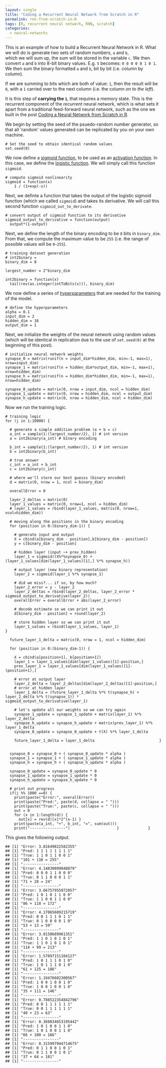 ```yaml
---
layout: single
title: "Coding a Recurrent Neural Network from Scratch in R"
permalink: rnn-from-scratch-in-R
tags: [R, recurrent neural network, RNN, scratch]
categories:
  - neural-networks
---
```


This is an example of how to build a Recurrent Neural Network in R.
What we will do is generate two sets of random numbers, `a` and `b`, \
which we will sum up, 
the sum will be stored in the variable `c`.
We then convert `a` and `b` into 8-bit binary values.
E.g. `5` becomes: `0 0 0 0 0 1 0 1`.
We then sum the binary formatted `a` and `b`, bit by bit (i.e. column by column).

If we are summing to bits which are both of value: `1`, then the result will be `0`,
with a `1` carried over to the next column (i.e. the column *on to the left*).

It is this step of **carrying the `1`**,
that requires a memory state.
This is the recurrent component of the *recurrent* neural network,
which is what sets it apart from a traditional feed-forward neural network,
such as the one we built in the post [Coding a Neural Network from Scratch in R](/coding-neural-network-from-scratch-in-R). 

We begin by setting the seed of the psuedo-random number generator, 
so that all 'random' values generated can be replicated by you on your own machine.

```
# Set the seed to obtain identical random values
set.seed(0)
```

We now define a [sigmoid function](https://en.m.wikipedia.org/wiki/Sigmoid_function), 
to be used as an [activation function](https://en.m.wikipedia.org/wiki/Activation_function). 
In this case, we define the [logistic function](https://en.m.wikipedia.org/wiki/Logistic_function). 
We will simply call this function `sigmoid`.

```
# compute sigmoid nonlinearity
sigmoid = function(x)
	1 / (1+exp(-x))
```

Next, we definte a function that takes the output of the logistic sigmoid function (which we called `sigmoid`) and takes its derivative.
We will call this second function `sigmoid_out_to_derivate`.

```
# convert output of sigmoid function to its derivative
sigmoid_output_to_derivative = function(output)
  output*(1-output)
```

Next, we define the length of the binary encoding to be `8` bits in `binary_dim`.
From that, we compute the maximum value to be `255` (i.e. the range of possible values will be `0`-`255`).

```
# training dataset generation
# int2binary =
binary_dim = 8

largest_number = 2^binary_dim

int2binary = function(x)
  tail(rev(as.integer(intToBits(x))), binary_dim)
```

We now define a series of [hyperparameters](https://en.m.wikipedia.org/wiki/Hyperparameter_(machine_learning)) that are needed for the training of the model.

```
# define the hyperparameters
alpha = 0.1
input_dim = 2
hidden_dim = 16
output_dim = 1
```

Next, we initialize the weights of the neural network using random values 
(which will be identical in replication due to the use of `set.seed(0)` at the beginning of this post).

```
# initialize neural network weights
synapse_0 = matrix(runif(n = input_dim*hidden_dim, min=-1, max=1), nrow=input_dim)
synapse_1 = matrix(runif(n = hidden_dim*output_dim, min=-1, max=1), nrow=hidden_dim)
synapse_h = matrix(runif(n = hidden_dim*hidden_dim, min=-1, max=1), nrow=hidden_dim)

synapse_0_update = matrix(0, nrow = input_dim, ncol = hidden_dim)
synapse_1_update = matrix(0, nrow = hidden_dim, ncol = output_dim)
synapse_h_update = matrix(0, nrow = hidden_dim, ncol = hidden_dim)
```

Now we run the training logic.

```
# training logic
for (j in 1:10000) {

  # generate a simple addition problem (a + b = c)
  a_int = sample(1:(largest_number/2), 1) # int version
  a = int2binary(a_int) # binary encoding

  b_int = sample(1:(largest_number/2), 1) # int version
  b = int2binary(b_int)

  # true answer
  c_int = a_int + b_int
  c = int2binary(c_int)

  # where we'll store our best guesss (binary encoded)
  d = matrix(0, nrow = 1, ncol = binary_dim)

  overallError = 0

  layer_2_deltas = matrix(0)
  layer_1_values = matrix(0, nrow=1, ncol = hidden_dim)
  # layer_1_values = rbind(layer_1_values, matrix(0, nrow=1, ncol=hidden_dim))

  # moving along the positions in the binary encoding
  for (position in 0:(binary_dim-1)) {

    # generate input and output
    X = cbind(a[binary_dim - position],b[binary_dim - position])
    y = c[binary_dim - position]

    # hidden layer (input ~+ prev_hidden)
    layer_1 = sigmoid((X%*%synapse_0) + (layer_1_values[dim(layer_1_values)[1],] %*% synapse_h))

    # output layer (new binary representation)
    layer_2 = sigmoid(layer_1 %*% synapse_1)

    # did we miss?... if so, by how much?
    layer_2_error = y - layer_2
    layer_2_deltas = rbind(layer_2_deltas, layer_2_error * sigmoid_output_to_derivative(layer_2))
    overallError = overallError + abs(layer_2_error)

    # decode estimate so we can print it out
    d[binary_dim - position] = round(layer_2)

    # store hidden layer so we can print it out
    layer_1_values = rbind(layer_1_values, layer_1)                                                  }

  future_layer_1_delta = matrix(0, nrow = 1, ncol = hidden_dim)

  for (position in 0:(binary_dim-1)) {

    X = cbind(a[position+1], b[position+1])
    layer_1 = layer_1_values[dim(layer_1_values)[1]-position,]
    prev_layer_1 = layer_1_values[dim(layer_1_values)[1]-(position+1),]

    # error at output layer
    layer_2_delta = layer_2_deltas[dim(layer_2_deltas)[1]-position,]
    # error at hidden layer
    layer_1_delta = (future_layer_1_delta %*% t(synapse_h) + layer_2_delta %*% t(synapse_1)) * sigmoid_output_to_derivative(layer_1)

    # let's update all our weights so we can try again
    synapse_1_update = synapse_1_update + matrix(layer_1) %*% layer_2_delta
    synapse_h_update = synapse_h_update + matrix(prev_layer_1) %*% layer_1_delta
    synapse_0_update = synapse_0_update + t(X) %*% layer_1_delta

    future_layer_1_delta = layer_1_delta                             }


  synapse_0 = synapse_0 + ( synapse_0_update * alpha )
  synapse_1 = synapse_1 + ( synapse_1_update * alpha )
  synapse_h = synapse_h + ( synapse_h_update * alpha )

  synapse_0_update = synapse_0_update * 0
  synapse_1_update = synapse_1_update * 0
  synapse_h_update = synapse_h_update * 0

  # print out progress
  if(j %% 1000 ==0) {
    print(paste("Error:", overallError))
    print(paste("Pred:", paste(d, collapse = " ")))
    print(paste("True:", paste(c, collapse = " ")))
    out = 0
    for (x in 1:length(d)) {
      out[x] = rev(d)[x]*2^(x-1) }
    print(paste(a_int, "+", b_int, "=", sum(out)))
    print("----------------")                     }             }
```

This gives the following output.

```
## [1] "Error: 3.81649822582355"
## [1] "Pred: 1 1 1 1 1 1 1 1"
## [1] "True: 1 1 0 1 1 0 0 1"
## [1] "101 + 116 = 255"
## [1] "----------------"
## [1] "Error: 4.14830099040879"
## [1] "Pred: 0 0 0 1 1 0 0 0"
## [1] "True: 0 1 1 0 0 0 1 1"
## [1] "71 + 28 = 24"
## [1] "----------------"
## [1] "Error: 3.66757955972057"
## [1] "Pred: 1 0 1 0 1 1 0 0"
## [1] "True: 1 1 0 0 1 1 0 0"
## [1] "86 + 118 = 172"
## [1] "----------------"
## [1] "Error: 4.17065609215719"
## [1] "Pred: 0 0 1 1 1 0 1 1"
## [1] "True: 0 1 0 0 0 0 1 0"
## [1] "53 + 13 = 59"
## [1] "----------------"
## [1] "Error: 3.0150689961351"
## [1] "Pred: 1 1 0 1 0 1 0 1"
## [1] "True: 1 1 0 1 0 1 0 1"
## [1] "114 + 99 = 213"
## [1] "----------------"
## [1] "Error: 1.57097151104127"
## [1] "Pred: 1 0 1 1 1 0 1 0"
## [1] "True: 1 0 1 1 1 0 1 0"
## [1] "61 + 125 = 186"
## [1] "----------------"
## [1] "Error: 1.19476602300567"
## [1] "Pred: 1 0 0 1 0 0 1 0"
## [1] "True: 1 0 0 1 0 0 1 0"
## [1] "35 + 111 = 146"
## [1] "----------------"
## [1] "Error: 0.788522354842796"
## [1] "Pred: 0 0 1 1 1 1 1 1"
## [1] "True: 0 0 1 1 1 1 1 1"
## [1] "40 + 23 = 63"
## [1] "----------------"
## [1] "Error: 0.369834653195442"
## [1] "Pred: 1 0 1 0 0 1 1 0"
## [1] "True: 1 0 1 0 0 1 1 0"
## [1] "66 + 100 = 166"
## [1] "----------------"
## [1] "Error: 0.315997944714675"
## [1] "Pred: 0 1 1 0 0 1 0 1"
## [1] "True: 0 1 1 0 0 1 0 1"
## [1] "37 + 64 = 101"
## [1] "----------------"
```
